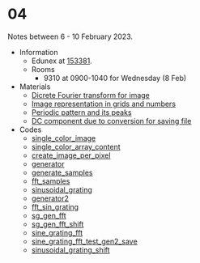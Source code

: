 # 04
Notes between 6 - 10 February 2023.

- Information
  + Edunex at [153381](https://edunex.itb.ac.id/courses/45279/preview/153381).
  + Rooms
    - 9310 at 0900-1040 for Wednesday (8 Feb)
- Materials
  + [Dicrete Fourier transform for image](20230208-0.jpeg)
  + [Image representation in grids and numbers](20230208-1.jpeg)
  + [Periodic pattern and its peaks](20230208-2.jpeg)
  + [DC component due to conversion for saving file](20230208-0.jpeg)
- Codes
  + [single_color_image](https://github.com/dudung/py-jupyter-nb/blob/main/src/fft/image/single_color_image.ipynb)
  + [single_color_array_content](https://github.com/dudung/py-jupyter-nb/blob/main/src/fft/image/single_color_array_content.ipynb)
  + [create_image_per_pixel](https://github.com/dudung/py-jupyter-nb/blob/main/src/fft/image/create_image_per_pixel.ipynb)
  + [generator](https://github.com/dudung/py-jupyter-nb/blob/main/src/fft/image/generator.ipynb)
  + [generate_samples](https://github.com/dudung/py-jupyter-nb/blob/main/src/fft/image/generate_samples.ipynb)
  + [fft_samples](https://github.com/dudung/py-jupyter-nb/blob/main/src/fft/image/fft_samples.ipynb)
  + [sinusoidal_grating](https://github.com/dudung/py-jupyter-nb/blob/main/src/fft/image/sinusoidal_grating.ipynb)
  + [generator2](https://github.com/dudung/py-jupyter-nb/blob/main/src/fft/image/generator2.ipynb)
  + [fft_sin_grating](https://github.com/dudung/py-jupyter-nb/blob/main/src/fft/image/fft_sin_grating.ipynb)
  + [sg_gen_fft](https://github.com/dudung/py-jupyter-nb/blob/main/src/fft/image/sg_gen_fft.ipynb)
  + [sg_gen_fft_shift](https://github.com/dudung/py-jupyter-nb/blob/main/src/fft/image/sg_gen_fft_shift.ipynb)
  + [sine_grating_fft](https://github.com/dudung/py-jupyter-nb/blob/main/src/fft/image/sine_grating_fft.ipynb)
  + [sine_grating_fft_test_gen2_save](https://github.com/dudung/py-jupyter-nb/blob/main/src/fft/image/sine_grating_fft_test_gen2_save.ipynb)
  + [sinusoidal_grating_shift](https://github.com/dudung/py-jupyter-nb/blob/main/src/fft/image/sinusoidal_grating_shift.ipynb)
